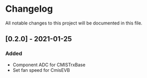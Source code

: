 # Changelog

All notable changes to this project will be documented in this file.

## [0.2.0] - 2021-01-25

### Added
- Component ADC for CMISTrxBase
- Set fan speed for CmisEVB

